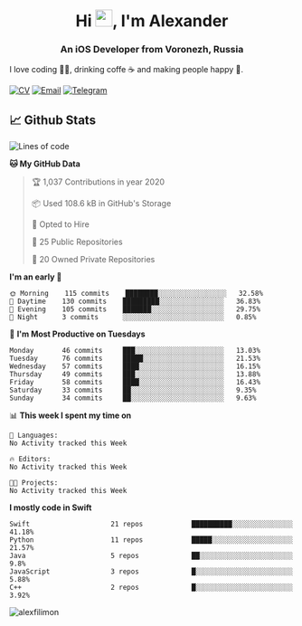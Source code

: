 <h1 align="center">Hi <img src="https://raw.githubusercontent.com/MartinHeinz/MartinHeinz/master/wave.gif" width="30px">, I'm Alexander</h1>
<h3 align="center">An iOS Developer from Voronezh, Russia</h3>

I love coding 👨‍💻, drinking coffe ☕️ and making people happy 🎊.

[![CV](https://img.shields.io/badge/CV-Александр%20Филимонов-14b420)](http://alexfilimon.github.io/)
[![Email](https://img.shields.io/badge/Email-as.filimonov@mail.ru-f39f37)](mailto:as.filimonov@mail.ru)
[![Telegram](https://img.shields.io/badge/Telegram-alexfilimon-1686b1)](https://t.me/alexfilimon)

## 📈 Github Stats

<!--START_SECTION:waka-->
![Lines of code](https://img.shields.io/badge/From%20Hello%20World%20I've%20written-1.8%20million%20Lines%20of%20code-blue)

**🐱 My GitHub Data** 

> 🏆 1,037 Contributions in year 2020
 > 
> 📦 Used 108.6 kB in GitHub's Storage 
 > 
> 💼 Opted to Hire
 > 
> 📜 25 Public Repositories 
 > 
> 🔑 20 Owned Private Repositories 

**I'm an early 🐤** 

```text
🌞 Morning    115 commits    ████████░░░░░░░░░░░░░░░░░   32.58% 
🌆 Daytime    130 commits    █████████░░░░░░░░░░░░░░░░   36.83% 
🌃 Evening    105 commits    ███████░░░░░░░░░░░░░░░░░░   29.75% 
🌙 Night      3 commits      ░░░░░░░░░░░░░░░░░░░░░░░░░   0.85%

```
📅 **I'm Most Productive on Tuesdays** 

```text
Monday       46 commits     ███░░░░░░░░░░░░░░░░░░░░░░   13.03% 
Tuesday      76 commits     █████░░░░░░░░░░░░░░░░░░░░   21.53% 
Wednesday    57 commits     ████░░░░░░░░░░░░░░░░░░░░░   16.15% 
Thursday     49 commits     ███░░░░░░░░░░░░░░░░░░░░░░   13.88% 
Friday       58 commits     ████░░░░░░░░░░░░░░░░░░░░░   16.43% 
Saturday     33 commits     ██░░░░░░░░░░░░░░░░░░░░░░░   9.35% 
Sunday       34 commits     ██░░░░░░░░░░░░░░░░░░░░░░░   9.63%

```


📊 **This week I spent my time on** 

```text
💬 Languages: 
No Activity tracked this Week

🔥 Editors: 
No Activity tracked this Week

🐱‍💻 Projects: 
No Activity tracked this Week

```

**I mostly code in Swift** 

```text
Swift                    21 repos            ██████████░░░░░░░░░░░░░░░   41.18% 
Python                   11 repos            █████░░░░░░░░░░░░░░░░░░░░   21.57% 
Java                     5 repos             ██░░░░░░░░░░░░░░░░░░░░░░░   9.8% 
JavaScript               3 repos             █░░░░░░░░░░░░░░░░░░░░░░░░   5.88% 
C++                      2 repos             █░░░░░░░░░░░░░░░░░░░░░░░░   3.92%

```



<!--END_SECTION:waka-->

<img align="center" src="https://github-readme-stats.vercel.app/api?username=alexfilimon&show_icons=true" alt="alexfilimon" />
